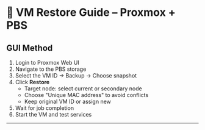 # 🔄 VM Restore Guide – Proxmox + PBS

## GUI Method

1. Login to Proxmox Web UI
2. Navigate to the PBS storage
3. Select the VM ID → Backup → Choose snapshot
4. Click **Restore**
   - Target node: select current or secondary node
   - Choose "Unique MAC address" to avoid conflicts
   - Keep original VM ID or assign new
5. Wait for job completion
6. Start the VM and test services

---

